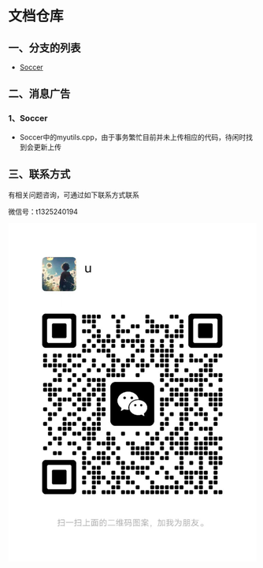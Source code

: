 # 文档仓库

## 一、分支的列表

- [Soccer](./Soccer/README.md)

## 二、消息广告

### 1、Soccer

- Soccer中的myutils.cpp，由于事务繁忙目前并未上传相应的代码，待闲时找到会更新上传

## 三、联系方式

有相关问题咨询，可通过如下联系方式联系

微信号：t1325240194

![56d0896cebf308a8d2bd2b008fb31a4](./ImgSrc/56d0896cebf308a8d2bd2b008fb31a4.jpg)
